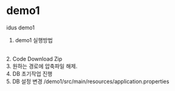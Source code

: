 # demo1
idus demo1

1. demo1 실행방법
<br>
2. Code Download Zip 
<br>
3. 원하는 경로에 압축파일 해제.
<br>
4. DB 초기작업 진행
<br>
5. DB 설정 변경 /demo1/src/main/resources/application.properties
